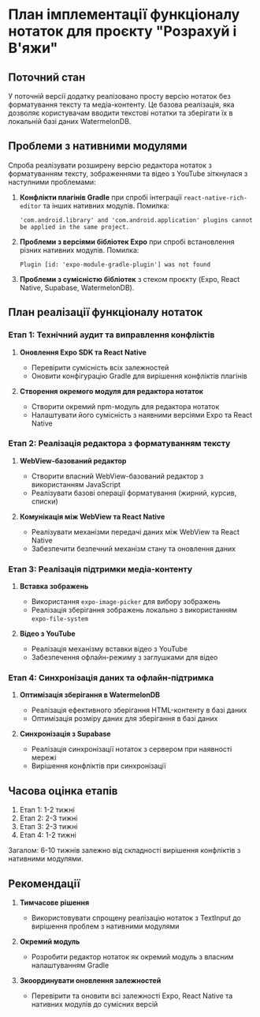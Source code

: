 # План імплементації функціоналу нотаток для проєкту "Розрахуй і В'яжи"

## Поточний стан

У поточній версії додатку реалізовано просту версію нотаток без форматування тексту та медіа-контенту. Це базова реалізація, яка дозволяє користувачам вводити текстові нотатки та зберігати їх в локальній базі даних WatermelonDB.

## Проблеми з нативними модулями

Спроба реалізувати розширену версію редактора нотаток з форматуванням тексту, зображеннями та відео з YouTube зіткнулася з наступними проблемами:

1. **Конфлікти плагінів Gradle** при спробі інтеграції `react-native-rich-editor` та інших нативних модулів. Помилка:
   ```
   'com.android.library' and 'com.android.application' plugins cannot be applied in the same project.
   ```

2. **Проблеми з версіями бібліотек Expo** при спробі встановлення різних нативних модулів. Помилка:
   ```
   Plugin [id: 'expo-module-gradle-plugin'] was not found
   ```

3. **Проблеми з сумісністю бібліотек** з стеком проєкту (Expo, React Native, Supabase, WatermelonDB).

## План реалізації функціоналу нотаток

### Етап 1: Технічний аудит та виправлення конфліктів

1. **Оновлення Expo SDK та React Native**
   - Перевірити сумісність всіх залежностей
   - Оновити конфігурацію Gradle для вирішення конфліктів плагінів

2. **Створення окремого модуля для редактора нотаток**
   - Створити окремий npm-модуль для редактора нотаток
   - Налаштувати його сумісність з наявними версіями Expo та React Native

### Етап 2: Реалізація редактора з форматуванням тексту

1. **WebView-базований редактор**
   - Створити власний WebView-базований редактор з використанням JavaScript
   - Реалізувати базові операції форматування (жирний, курсив, списки)

2. **Комунікація між WebView та React Native**
   - Реалізувати механізми передачі даних між WebView та React Native
   - Забезпечити безпечний механізм стану та оновлення даних

### Етап 3: Реалізація підтримки медіа-контенту

1. **Вставка зображень**
   - Використання `expo-image-picker` для вибору зображень
   - Реалізація зберігання зображень локально з використанням `expo-file-system`

2. **Відео з YouTube**
   - Реалізація механізму вставки відео з YouTube
   - Забезпечення офлайн-режиму з заглушками для відео

### Етап 4: Синхронізація даних та офлайн-підтримка

1. **Оптимізація зберігання в WatermelonDB**
   - Реалізація ефективного зберігання HTML-контенту в базі даних
   - Оптимізація розміру даних для зберігання в базі даних

2. **Синхронізація з Supabase**
   - Реалізація синхронізації нотаток з сервером при наявності мережі
   - Вирішення конфліктів при синхронізації

## Часова оцінка етапів

1. Етап 1: 1-2 тижні
2. Етап 2: 2-3 тижні
3. Етап 3: 2-3 тижні
4. Етап 4: 1-2 тижні

Загалом: 6-10 тижнів залежно від складності вирішення конфліктів з нативними модулями.

## Рекомендації

1. **Тимчасове рішення**
   - Використовувати спрощену реалізацію нотаток з TextInput до вирішення проблем з нативними модулями

2. **Окремий модуль**
   - Розробити редактор нотаток як окремий модуль з власним налаштуванням Gradle

3. **Зкоординувати оновлення залежностей**
   - Перевірити та оновити всі залежності Expo, React Native та нативних модулів до сумісних версій